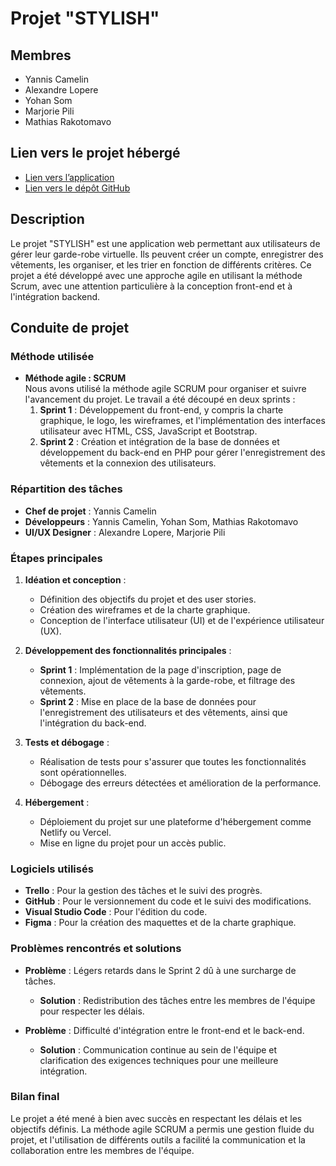 # Projet "STYLISH"

## Membres
- Yannis Camelin
- Alexandre Lopere
- Yohan Som
- Marjorie Pili
- Mathias Rakotomavo

## Lien vers le projet hébergé
- [Lien vers l’application](https://example.com)  
- [Lien vers le dépôt GitHub](https://github.com/example/repository) 

## Description
Le projet "STYLISH" est une application web permettant aux utilisateurs de gérer leur garde-robe virtuelle. Ils peuvent créer un compte, enregistrer des vêtements, les organiser, et les trier en fonction de différents critères. Ce projet a été développé avec une approche agile en utilisant la méthode Scrum, avec une attention particulière à la conception front-end et à l'intégration backend.

## Conduite de projet

### Méthode utilisée
- **Méthode agile : SCRUM**  
Nous avons utilisé la méthode agile SCRUM pour organiser et suivre l'avancement du projet. Le travail a été découpé en deux sprints :
  1. **Sprint 1** : Développement du front-end, y compris la charte graphique, le logo, les wireframes, et l'implémentation des interfaces utilisateur avec HTML, CSS, JavaScript et Bootstrap.
  2. **Sprint 2** : Création et intégration de la base de données et développement du back-end en PHP pour gérer l'enregistrement des vêtements et la connexion des utilisateurs.

### Répartition des tâches
- **Chef de projet** : Yannis Camelin
- **Développeurs** : Yannis Camelin, Yohan Som, Mathias Rakotomavo
- **UI/UX Designer** : Alexandre Lopere, Marjorie Pili

### Étapes principales

1. **Idéation et conception** :
   - Définition des objectifs du projet et des user stories.
   - Création des wireframes et de la charte graphique.
   - Conception de l'interface utilisateur (UI) et de l'expérience utilisateur (UX).

2. **Développement des fonctionnalités principales** :
   - **Sprint 1** : Implémentation de la page d'inscription, page de connexion, ajout de vêtements à la garde-robe, et filtrage des vêtements.
   - **Sprint 2** : Mise en place de la base de données pour l'enregistrement des utilisateurs et des vêtements, ainsi que l'intégration du back-end.

3. **Tests et débogage** :
   - Réalisation de tests pour s'assurer que toutes les fonctionnalités sont opérationnelles.
   - Débogage des erreurs détectées et amélioration de la performance.

4. **Hébergement** :
   - Déploiement du projet sur une plateforme d'hébergement comme Netlify ou Vercel.
   - Mise en ligne du projet pour un accès public.

### Logiciels utilisés
- **Trello** : Pour la gestion des tâches et le suivi des progrès.
- **GitHub** : Pour le versionnement du code et le suivi des modifications.
- **Visual Studio Code** : Pour l'édition du code.
- **Figma** : Pour la création des maquettes et de la charte graphique.

### Problèmes rencontrés et solutions
- **Problème** : Légers retards dans le Sprint 2 dû à une surcharge de tâches.
  - **Solution** : Redistribution des tâches entre les membres de l'équipe pour respecter les délais.
  
- **Problème** : Difficulté d'intégration entre le front-end et le back-end.
  - **Solution** : Communication continue au sein de l'équipe et clarification des exigences techniques pour une meilleure intégration.

### Bilan final
Le projet a été mené à bien avec succès en respectant les délais et les objectifs définis. La méthode agile SCRUM a permis une gestion fluide du projet, et l'utilisation de différents outils a facilité la communication et la collaboration entre les membres de l'équipe.

